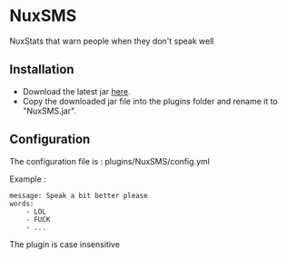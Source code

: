 NuxSMS
=======

NuxStats that warn people when they don't speak well

Installation
------------

* Download the latest jar [here](https://github.com/N4th4/NuxSMS/downloads).
* Copy the downloaded jar file into the plugins folder and rename it to "NuxSMS.jar".

Configuration
-------------

The configuration file is : plugins/NuxSMS/config.yml

Example :

    message: Speak a bit better please
    words:
        - LOL
        - FUCK
        - ...
        
The plugin is case insensitive